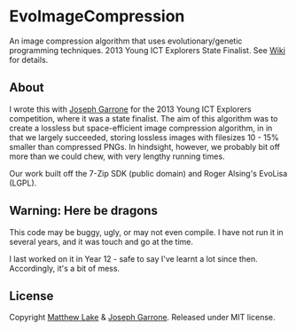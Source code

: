 # EvoImageCompression
An image compression algorithm that uses evolutionary/genetic programming techniques. 2013 Young ICT Explorers State Finalist. See [Wiki](https://github.com/matthew-lake/EvoImageCompression/wiki) for details.

## About
I wrote this with [Joseph Garrone](https://github.com/josephgarrone) for the 2013 Young ICT Explorers competition, where it was a state finalist. The aim of this algorithm was to create a lossless but space-efficient image compression algorithm, in in that we largely succeeded, storing lossless images with filesizes 10 - 15% smaller than compressed PNGs. In hindsight, however, we probably bit off more than we could chew, with very lengthy running times.

Our work built off the 7-Zip SDK (public domain) and Roger Alsing's EvoLisa (LGPL).

## Warning: Here be dragons
This code may be buggy, ugly, or may not even compile. I have not run it in several years, and it was touch and go at the time. 

I last worked on it in Year 12 - safe to say I've learnt a lot since then. Accordingly, it's a bit of mess.

## License
Copyright [Matthew Lake](https://github.com/matthew-lake/) & [Joseph Garrone](https://github.com/josephgarrone). Released under MIT license.
